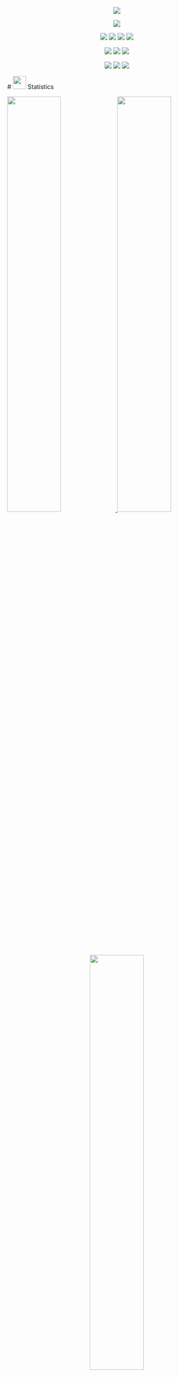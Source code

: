 <p align="center">
  <a href="https://github.com/DenverCoder1/readme-typing-svg"><img src="https://readme-typing-svg.herokuapp.com?lines=Hello....!!;I'm+Sandeep+Gurung.;I+love+learning......!;I+love+spreading+knowledge......!;i'm+a+student+of+BIT;&center=true&width=500&height=50"></a>
</p>
<!-- ==================socila=link==================== -->
<p>
<div align="center" target="_blank">
  <img src="https://img.shields.io/github/followers/SandeepGurung?style=social">
  	
  </a>
</div>
</p>
<!-- ============================badges========================== -->
<p>
<div align="center">
  <img src="https://img.shields.io/badge/Python-000000?style=for-the-badge&logo=python&logoColor=ffdd54">
  <img src="https://img.shields.io/badge/JavaScript-033268.svg?style=for-the-badge&logo=javascript&logoColor=F7E017">
  <img src="https://img.shields.io/badge/HTML5-ab5337.svg?style=for-the-badge&logo=html5&logoColor=white">
  <img src="https://img.shields.io/badge/CSS-832f18.svg?style=for-the-badge&logo=CSS3&logoColor=white">
</div>
</p>
<p>
<div align="center">
  <img src="https://img.shields.io/badge/Django-55355d.svg?style=for-the-badge&logo=django&logoColor=white">
  <img src="https://img.shields.io/badge/GitHub-%23121011.svg?style=for-the-badge&logo=github&logoColor=white">
  <img src="https://img.shields.io/badge/Git-726c74.svg?style=for-the-badge&logo=git&logoColor=white">
</div>
</p>
<p>
<div align="center">
  <img src="https://img.shields.io/badge/Pycharm-FBE600.svg?style=for-the-badge&logo=pycharm&logoColor=white">
  <img src="https://img.shields.io/badge/Visual%20Studio%20Code-0078d7.svg?style=for-the-badge&logo=visual-studio-code&logoColor=white">
  <img src="https://img.shields.io/badge/-Stackoverflow-FE7A16?style=for-the-badge&logo=stack-overflow&logoColor=white">
</div>
</p>
<!-- ==============statistics============== -->
# <img src="https://media4.giphy.com/media/MIGbtLZoVjbl0bYbAd/giphy.gif?cid=ecf05e472t2h0i8d7dcjaoau9iqtchhr899hxmpxzzgc7lyw&rid=giphy.gif](https://media.giphy.com/media/PkGLJIKYcgCYrxdpks/giphy.gif " width="30"> Statistics
<br/>
<p align="left">
  <a href="http://sandipgurung.com.np/">
    <img width="49.5%" src="https://github-readme-stats.vercel.app/api?username=SandeepGurung&show_icons=true&theme=radical&hide_border=true">
    <img width="49.5%" src="https://github-readme-streak-stats.herokuapp.com/?user=SandeepGurung&theme=radical&hide_border=true">		 
  </a>
</p>
<br>
<!-- ===================top-language=========== -->
<p align="center">
  <a href="http://sandipgurung.com.np/">
    <img width="49.5%" src="https://github-readme-stats.vercel.app/api/top-langs/?username=SandeepGurung&theme=radical&hide_border=true&include_all_commits=true&count_private=true&layout=compact">
  </a>
</p>
<!-- ==============counter============ -->
<p align="center"><img src="https://profile-counter.glitch.me/{SandeepGurung}/count.svg"></p>
## <img src="https://user-images.githubusercontent.com/82110564/189553856-2e7f8f30-80b4-484f-bfaa-9e5eb10f24e5.gif" width="30">About Me
My name is Kailash.I'm the first year student of BSC.CSIT and iam currently doing my bachelors from Ngarjuna  College of Information Technology.
i have keen intrest in web designing and software development.
When I first started programming I wanted to learnProgramming applications . My goal was for it to function similar to the Scratch programming language and complete it in time for my first year as a Physics and Astronomy student at the Tribhuwan University.
Most recently I learned a lot about business and finance to help our growing company.
# Contact me
<br/>
<p align="center">
  <a href="mailto:sandeepgrg444@gmail.com">
    <img src="https://img.shields.io/badge/Gmail-D14836?style=for-the-badge&logo=gmail&logoColor=white">
  </a>
  <a href="https://instagram.com.com/kai_bad_1">
    <img src="https://img.shields.io/badge/instagram-1DA1F2?style=for-the-badge&logo=instagram&logoColor=white">
  </a>
  <a href="https://twitter.com.com/badukailash001">
    <img src="https://img.shields.io/badge/twitter-1DA1F2?style=for-the-badge&logo=twitter&logoColor=white">
  </a>
</p>
